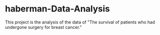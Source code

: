 # haberman-Data-Analysis
This project is the analysis of the data of "The survival of patients who had undergone surgery for breast cancer."
